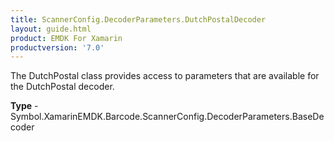 ```yaml
---
title: ScannerConfig.DecoderParameters.DutchPostalDecoder
layout: guide.html 
product: EMDK For Xamarin 
productversion: '7.0' 
---
```

The DutchPostal class provides access to parameters that are available for the DutchPostal decoder.

**Type** - Symbol.XamarinEMDK.Barcode.ScannerConfig.DecoderParameters.BaseDecoder



